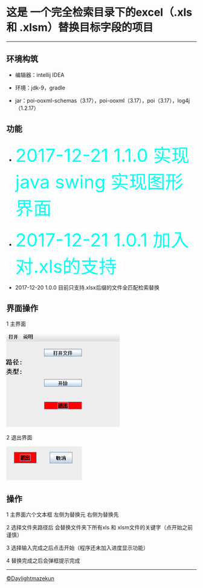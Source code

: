 # 这是 一个完全检索目录下的excel（.xls 和 .xlsm）替换目标字段的项目
******************************************************
## 环境构筑

  - 编辑器：intellij IDEA
  
  - 环境：jdk-9，gradle
  
  - jar：poi-ooxml-schemas（3.17），poi-ooxml（3.17），poi（3.17），log4j（1.2.17）
## 功能
  - <font color=##00FFFF size=12> 2017-12-21 1.1.0 实现java swing 实现图形界面</font>

  - <font color=##00FFFF size=12> 2017-12-21 1.0.1 加入对.xls的支持</font>
  
  - 2017-12-20 1.0.0 目前只支持.xlsx后缀的文件全匹配检索替换
## 界面操作
1 主界面

![主界面](https://github.com/daylightmazekun/renamecellsname/blob/master/src/main/resources/image/mainpanel.png)

2 退出界面

![退出界面](https://github.com/daylightmazekun/renamecellsname/blob/master/src/main/resources/image/exit.png)

## 操作

1 主界面六个文本框 左侧为替换元 右侧为替换先

2 选择文件夹路径后 会替换文件夹下所有xls 和 xlsm文件的关键字（点开始之前谨慎）

3 选择输入完成之后点击开始（程序还未加入进度显示功能）

4 替换完成之后会弹框提示完成
*************************************************************  
[&copy;Daylightmazekun](https://weibo.com/3196240693/profile?rightmod=1&wvr=6&mod=personinfo&is_all=1#_rnd1513862966494)
